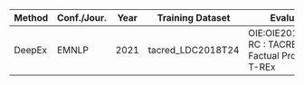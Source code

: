 |Method|Conf./Jour.|Year|Training Dataset|Evaluation Dataset|Mertic|Code|Paper|Summary|
|---|---|---|---|---|---|---|---|---|
|DeepEx|EMNLP|2021|tacred_LDC2018T24|OIE:OIE2016,WEB,NYT,PENN  RC : TACRED,FewRel(1.0)  Factual Probe : Google-RE, T-REx|F1,AUC,P@1|[View](https://github.com/cgraywang/deepex)|[View](https://arxiv.org/pdf/2109.11171v1.pdf)|[View]()|
